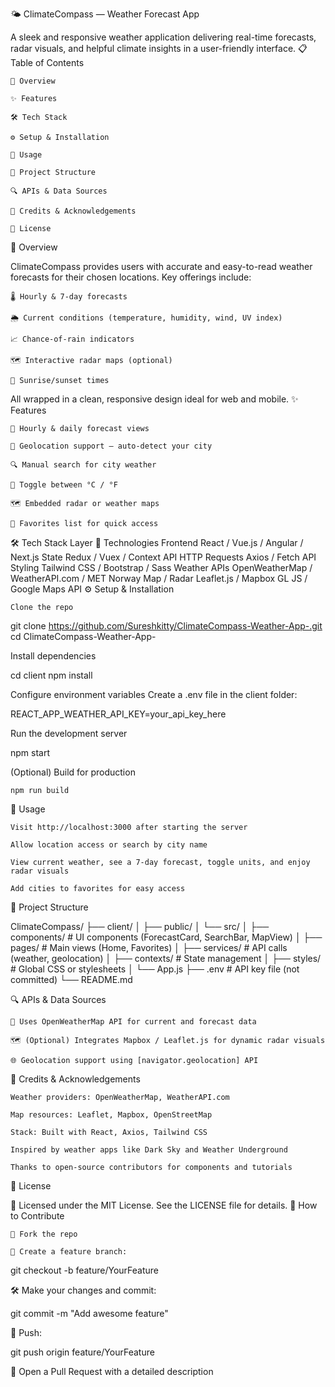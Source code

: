 🌤️ ClimateCompass — Weather Forecast App

A sleek and responsive weather application delivering real-time forecasts, radar visuals, and helpful climate insights in a user-friendly interface.
📋 Table of Contents

    📍 Overview

    ✨ Features

    🛠️ Tech Stack

    ⚙️ Setup & Installation

    🚀 Usage

    📁 Project Structure

    🔍 APIs & Data Sources

    🙌 Credits & Acknowledgements

    📄 License

📍 Overview

ClimateCompass provides users with accurate and easy-to-read weather forecasts for their chosen locations. Key offerings include:

    🌡️ Hourly & 7-day forecasts

    🌦️ Current conditions (temperature, humidity, wind, UV index)

    📈 Chance-of-rain indicators

    🗺️ Interactive radar maps (optional)

    🌇 Sunrise/sunset times

All wrapped in a clean, responsive design ideal for web and mobile.
✨ Features

    📆 Hourly & daily forecast views

    🧭 Geolocation support — auto-detect your city

    🔍 Manual search for city weather

    🌈 Toggle between °C / °F

    🗺️ Embedded radar or weather maps

    💾 Favorites list for quick access

🛠️ Tech Stack
Layer	🔧 Technologies
Frontend	React / Vue.js / Angular / Next.js
State	Redux / Vuex / Context API
HTTP Requests	Axios / Fetch API
Styling	Tailwind CSS / Bootstrap / Sass
Weather APIs	OpenWeatherMap / WeatherAPI.com / MET Norway
Map / Radar	Leaflet.js / Mapbox GL JS / Google Maps API
⚙️ Setup & Installation

    Clone the repo

git clone https://github.com/Sureshkitty/ClimateCompass-Weather-App-.git
cd ClimateCompass-Weather-App-

Install dependencies

cd client
npm install

Configure environment variables
Create a .env file in the client folder:

REACT_APP_WEATHER_API_KEY=your_api_key_here

Run the development server

npm start

(Optional) Build for production

    npm run build

🚀 Usage

    Visit http://localhost:3000 after starting the server

    Allow location access or search by city name

    View current weather, see a 7-day forecast, toggle units, and enjoy radar visuals

    Add cities to favorites for easy access

📁 Project Structure

ClimateCompass/
├── client/
│   ├── public/
│   └── src/
│       ├── components/      # UI components (ForecastCard, SearchBar, MapView)
│       ├── pages/           # Main views (Home, Favorites)
│       ├── services/        # API calls (weather, geolocation)
│       ├── contexts/        # State management
│       ├── styles/          # Global CSS or stylesheets
│       └── App.js
├── .env                   # API key file (not committed)
└── README.md

🔍 APIs & Data Sources

    🔑 Uses OpenWeatherMap API for current and forecast data

    🗺️ (Optional) Integrates Mapbox / Leaflet.js for dynamic radar visuals

    🌐 Geolocation support using [navigator.geolocation] API

🙌 Credits & Acknowledgements

    Weather providers: OpenWeatherMap, WeatherAPI.com

    Map resources: Leaflet, Mapbox, OpenStreetMap

    Stack: Built with React, Axios, Tailwind CSS

    Inspired by weather apps like Dark Sky and Weather Underground

    Thanks to open-source contributors for components and tutorials

📄 License

📝 Licensed under the MIT License. See the LICENSE file for details.
🤝 How to Contribute

    🍴 Fork the repo

    🔀 Create a feature branch:

git checkout -b feature/YourFeature

🛠️ Make your changes and commit:

git commit -m "Add awesome feature"

🚀 Push:

git push origin feature/YourFeature

🔁 Open a Pull Request with a detailed description
